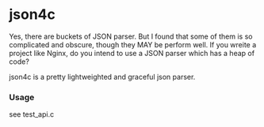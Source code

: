 json4c
======

Yes, there are buckets of JSON parser. But I found that some of them is so complicated and obscure, though they MAY be perform well. If you wreite a project like Nginx, do you intend to use a JSON parser which has a heap of code?

json4c is a pretty lightweighted and graceful json parser.

### Usage
see test_api.c